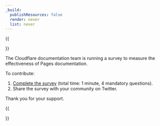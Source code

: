 ```yaml
---
_build:
  publishResources: false
  render: never
  list: never
---
```


{{<Aside type="warning" header="Improve the Pages documentation">}}

The Cloudflare documentation team is running a survey to measure the effectiveness of Pages documentation.

To contribute:
1. [Complete the survey](https://forms.gle/ufDHpP9YvqTzJzXC7) (total time: 1 minute, 4 mandatory questions).
2. Share the survey with your community on Twitter.

Thank you for your support.

{{</Aside>}}